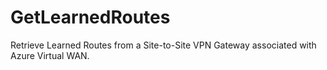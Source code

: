 # GetLearnedRoutes
Retrieve Learned Routes from a Site-to-Site VPN Gateway associated with Azure Virtual WAN.
